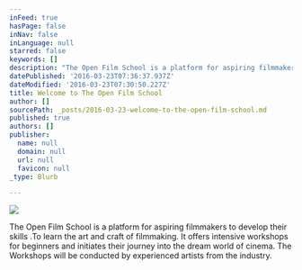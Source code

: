 ```yaml
---
inFeed: true
hasPage: false
inNav: false
inLanguage: null
starred: false
keywords: []
description: "The Open Film School is a platform for aspiring filmmakers to develop their skills .To learn the art and craft of filmmaking. \_It offers intensive workshops for beginners and initiates their journey into the dream world of cinema. \_The Workshops will be conducted by experienced artists from the industry.\_"
datePublished: '2016-03-23T07:36:37.937Z'
dateModified: '2016-03-23T07:30:50.227Z'
title: Welcome to The Open Film School
author: []
sourcePath: _posts/2016-03-23-welcome-to-the-open-film-school.md
published: true
authors: []
publisher:
  name: null
  domain: null
  url: null
  favicon: null
_type: Blurb

---
```

![](https://the-grid-user-content.s3-us-west-2.amazonaws.com/9ff8ad65-7007-4462-a5b2-7cc15f73b1bc.jpg)

The Open Film School is a platform for aspiring filmmakers to develop their skills .To learn the art and craft of filmmaking.  It offers intensive workshops for beginners and initiates their journey into the dream world of cinema.  The Workshops will be conducted by experienced artists from the industry.